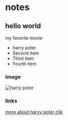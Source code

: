 # notes

## hello world 

my favorite movie 

+ harry poter
+ Second item
+ Third item
+ Fourth item


### image
![harry poter](https://media.timeout.com/images/105831089/630/472/image.jpg) 

### links

[more about haryy poter clik](https://www.hollywoodreporter.com/tv/tv-news/harry-potter-live-action-tv-series-in-early-development-at-hbo-max-exclusive-4121063/)
